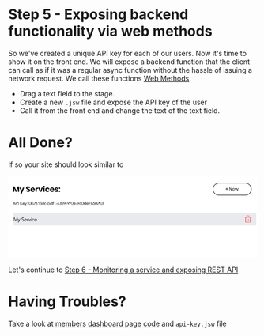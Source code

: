 # Step 5 - Exposing backend functionality via web methods

So we've created a unique API key for each of our users. Now it's time to show it on the front end. We will expose a backend function that the client can call as if it was a regular async function without the hassle of issuing a network request. We call these functions [Web Methods](https://support.wix.com/en/article/velo-web-modules-calling-backend-code-from-the-frontend).

* Drag a text field to the stage.
* Create a new `.jsw` file and expose the API key of the user
* Call it from the front end and change the text of the text field.

# All Done?

If so your site should look similar to

![site](assets/site.png)

Let's continue to [Step 6  - Monitoring a service and exposing REST API](step6.md)

# Having Troubles?

Take a look at [members dashboard page code](https://gist.github.com/ofirdagan/b46b99413650cad3e7bdedaddc98c646) and `api-key.jsw` [file](https://gist.github.com/ofirdagan/fb29a4bc0131a975f465af09f2f0e599)



